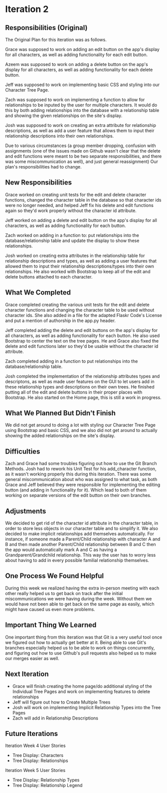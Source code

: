 
# Iteration 2

Responsibilities (Original)
----------------------
The Original Plan for this iteration was as follows.

Grace was supposed to work on adding an edit button on the app's display for all
characters, as well as adding functionality for each edit button.

Azeem was supposed to work on adding a delete button on the app's display for all
characters, as well as adding functionality for each delete button.

Jeff was supposed to work on implementing basic CSS and styling into our Character Tree Page.

Zach was supposed to work on implementing a function to allow for relationships to be 
inputed by the user for multiple characters. It would do this by both adding relationships into the
database with a relationship table and showing the given relationships on the site's display. 

Josh was supposed to work on creating an extra attribute for relationship descriptions, as well as add a user feature
that allows them to input their relationship descriptions into their own relationships. 

Due to various circumstances (a group member dropping, confusion with assignments (one of the issues made on Github wasn't clear that the delete 
and edit functions were meant to be two separate responsibilities, and there was some miscommunication as well), and just general reassignment)
Our plan's responsibilities had to change. 

New Responsibilities
---------------------------

Grace worked on creating unit tests for the edit and delete character functions, changed the character table in the 
database so that character ids were no longer needed, and helped Jeff fix his delete and edit functions again so
they'd work properly without the character id attribute.

Jeff worked on adding a delete and edit button on the app's display for all
characters, as well as adding functionality for each button. 

Zach worked on adding in a function to: put relationships into the database/relationship table and update the
display to show these relationships.

Josh worked on creating extra attributes in the relationship table for relationship descriptions and types, 
as well as adding a user features that allowed them to input their relationship descriptions/types
into their own relationships. He also worked with Bootstrap to keep all of the edit and delete buttons
attached to each character. 

What We Completed
-------------------
Grace completed creating the various unit tests for the edit and delete character functions and changing the character
table to be used without character ids. She also added in a file for the adapted Flaskr Code's License and put a mention
of authorship in the app.py header. 

Jeff completed adding the delete and edit buttons on the app's display for all
characters, as well as adding functionality for each button. He also used Bootstrap to center the text 
on the tree pages. He and Grace also fixed the delete and edit functions later so they'd be usable without the 
character id attribute. 

Zach completed adding in a function to put relationships into the database/relationship table.

Josh completed the implementation of the relationship attributes types and descriptons, as well as made user features on the GUI
to let users add in these relationship types and descriptions on their own trees. 
He finished putting all of the edit and delete buttons in their proper places with Bootstrap. 
He also started on the Home page, this is still a work in progress.


What We Planned But Didn't Finish
---------------------------------

We did not get around to doing a lot with styling our Character Tree Page using Bootstrap and basic CSS, 
and we also did not get around to actually showing the added relationships on the site's display. 



Difficulties
-------------------

Zach and Grace had some troubles figuring out how to use the Git Branch Methods. Josh had to rework his Unit Test
for his add_character function, as it wasn't working properly this during this iteration. 
There was some general miscommunication about who was assigned to what task, as both Grace and Jeff believed they were
responsible for implementing the editing button (and adding in functionality for it). Which lead to both of them working
on separate versions of the edit button on their own branches. 

Adjustments
-------------------------

We decided to get rid of the character id attribute in the character table, in order to 
store less objects in our character table and to simplify it. We also decided to make implicit 
relationships add themselves automatically. For instance, if someone made a Parent/Child relationship
with character A and B and then made another Parent/Child relationship between B and C then the app
would automatically mark A and C as having a Grandparent/Grandchild relationship. This way the user
has to worry less about having to add in every possible familial relationship themselves. 


One Process We Found Helpful
----------------------------

During this week we realized having the extra in-person meeting with each other really helped us to get back on track 
after the initial miscommunications we were having during the week. Without them we would have not been able to get
back on the same page as easily, which might have caused us even more problems. 

Important Thing We Learned
-------------------------

One important thing from this iteration was that Git is a very useful tool once we figured out how to actually 
get better at it. Being able to use Git's branches especially helped us to be able to work on things concurrently, 
and figuring out how to use Github's pull requests also helped us to make our merges easier as well. 

Next Iteration
------------------------

 - Grace will finish creating the home page/do additional styling of the Individual Tree Pages and work on implementing
features to delete relationships
 - Jeff will figure out how to Create Multiple Trees
 - Josh will work on implementing Implicit Relationship Types into the Tree Pages 
 - Zach will add in Relationship Descriptions

Future Iterations
------------------------------
Iteration Week 4 User Stories
- Tree Display: Characters
- Tree Display: Relationships

Iteration Week 5 User Stories
- Tree Display: Relationship Types
- Tree Display: Relationship Legend
